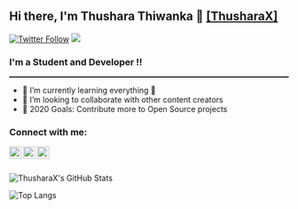 ## Hi there, I'm Thushara Thiwanka 👋 [[ThusharaX]](https://github.com/ThusharaX)

[![Twitter Follow](https://img.shields.io/twitter/follow/TThiwanka?color=1DA1F2&logo=twitter&style=for-the-badge)](https://twitter.com/intent/follow?original_referer=https%3A%2F%2Fgithub.com%2FTThiwanka&screen_name=TThiwanka)
![](https://komarev.com/ghpvc/?username=ThusharaX&style=flat&color=brightgreen)

### I'm a Student and Developer !!

<hr style="border:0px solid gray; height:1.5px"> </hr>

- 🌱 I’m currently learning everything 🤣
- 👯 I’m looking to collaborate with other content creators
- 🥅 2020 Goals: Contribute more to Open Source projects

### Connect with me:

[<img align="left" alt="TTiwanka | Twitter" width="22px" src="https://cdn.jsdelivr.net/npm/simple-icons@v3/icons/twitter.svg" />][twitter]
[<img align="left" alt="thushara-thiwanka-0b95b614a | LinkedIn" width="22px" src="https://cdn.jsdelivr.net/npm/simple-icons@v3/icons/linkedin.svg" />][linkedin]
[<img align="left" alt="thushara_thiwanka | Instagram" width="22px" src="https://cdn.jsdelivr.net/npm/simple-icons@v3/icons/instagram.svg" />][instagram]

<br />
<br />

![ThusharaX's GitHub Stats](https://github-readme-stats.vercel.app/api?username=ThusharaX&show_icons=true&theme=none&hide_border=false)

![Top Langs](https://github-readme-stats.vercel.app/api/top-langs/?username=ThusharaX&layout=compact&theme=none&hide_border=false)


[twitter]: https://twitter.com/TTiwanka
[instagram]: https://instagram.com/thushara_thiwanka
[linkedin]: https://linkedin.com/in/thushara-thiwanka-0b95b614a